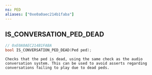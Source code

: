 ```yaml
---
ns: PED
aliases: ["0xe0a0aec214b1faba"]
---
```

## IS_CONVERSATION_PED_DEAD

```c
// 0xE0A0AEC214B1FABA
bool IS_CONVERSATION_PED_DEAD(Ped ped);
```

```
Checks that the ped is dead, using the same check as the audio conversation system. This can be used to avoid asserts regarding conversations failing to play due to dead peds.
```
